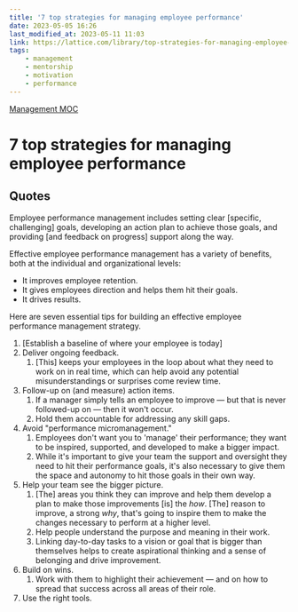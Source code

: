 ```yaml
---
title: '7 top strategies for managing employee performance'
date: 2023-05-05 16:26
last_modified_at: 2023-05-11 11:03
link: https://lattice.com/library/top-strategies-for-managing-employee-performance
tags:
    - management
    - mentorship
    - motivation
    - performance
---
```


[Management MOC](Management%20MOC.md)

# 7 top strategies for managing employee performance

## Quotes

Employee performance management includes setting clear \[specific, challenging\] goals, developing an action plan to achieve those goals, and providing \[and feedback on progress\] support along the way.

Effective employee performance management has a variety of benefits, both at the individual and organizational levels:

-   It improves employee retention.
-   It gives employees direction and helps them hit their goals.
-   It drives results.

Here are seven essential tips for building an effective employee performance management strategy.

1. \[Establish a baseline of where your employee is today\]
2. Deliver ongoing feedback.
    1. \[This\] keeps your employees in the loop about what they need to work on in real time, which can help avoid any potential misunderstandings or surprises come review time.
3. Follow-up on (and measure) action items.
    1. If a manager simply tells an employee to improve — but that is never followed-up on — then it won't occur.
    2. Hold them accountable for addressing any skill gaps.
4. Avoid "performance micromanagement."
    1. Employees don't want you to 'manage' their performance; they want to be inspired, supported, and developed to make a bigger impact.
    2. While it's important to give your team the support and oversight they need to hit their performance goals, it's also necessary to give them the space and autonomy to hit those goals in their own way.
5. Help your team see the bigger picture.
    1. \[The\] areas you think they can improve and help them develop a plan to make those improvements \[is\] the *how*. \[The\] reason to improve, a strong *why*, that's going to inspire them to make the changes necessary to perform at a higher level.
    2. Help people understand the purpose and meaning in their work.
    3. Linking day-to-day tasks to a vision or goal that is bigger than themselves helps to create aspirational thinking and a sense of belonging and drive improvement.
6. Build on wins.
    1. Work with them to highlight their achievement — and on how to spread that success across all areas of their role.
7. Use the right tools.
